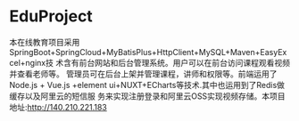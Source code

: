 # EduProject
本在线教育项目采用
SpringBoot+SpringCloud+MyBatisPlus+HttpClient+MySQL+Maven+EasyExcel+nginx技
术含有前台网站和后台管理系统。用户可以在前台访问课程观看视频并查看老师等。
管理员可在后台上架并管理课程，讲师和权限等。前端运用了Node.js + Vue.js
+element ui+NUXT+ECharts等技术.其中也运用到了Redis做缓存以及阿里云的短信服
务来实现注册登录和阿里云OSS实现视频存储。本项目地址:http://140.210.221.183

